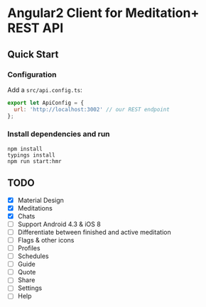 # Angular2 Client for Meditation+ REST API

## Quick Start

### Configuration
Add a `src/api.config.ts`:

```js
export let ApiConfig = {
  url: 'http://localhost:3002' // our REST endpoint
};
```

### Install dependencies and run
```
npm install
typings install
npm run start:hmr
```

## TODO
- [x] Material Design
- [x] Meditations
- [x] Chats
- [ ] Support Android 4.3 & iOS 8
- [ ] Differentiate between finished and active meditation
- [ ] Flags & other icons
- [ ] Profiles
- [ ] Schedules
- [ ] Guide
- [ ] Quote
- [ ] Share
- [ ] Settings
- [ ] Help

